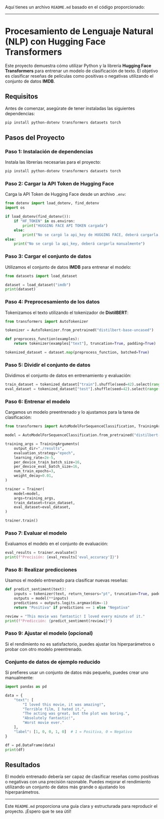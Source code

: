 Aquí tienes un archivo `README.md` basado en el código proporcionado:

---

# Procesamiento de Lenguaje Natural (NLP) con Hugging Face Transformers

Este proyecto demuestra cómo utilizar Python y la librería **Hugging Face Transformers** para entrenar un modelo de clasificación de texto. El objetivo es clasificar reseñas de películas como positivas o negativas utilizando el conjunto de datos **IMDB**.

## Requisitos

Antes de comenzar, asegúrate de tener instaladas las siguientes dependencias:

```bash
pip install python-dotenv transformers datasets torch
```

## Pasos del Proyecto

### Paso 1: Instalación de dependencias
Instala las librerías necesarias para el proyecto:

```bash
pip install python-dotenv transformers datasets torch
```

### Paso 2: Cargar la API Token de Hugging Face
Carga la API Token de Hugging Face desde un archivo `.env`:

```python
from dotenv import load_dotenv, find_dotenv
import os

if load_dotenv(find_dotenv()):
    if "HF_TOKEN" in os.environ:
        print("HUGGING FACE API TOKEN cargada")
    else:
        print("No se cargó la api_key de HUGGING FACE, deberá cargarla manualmente")
else:
    print("No se cargó la api_key, deberá cargarla manualmente")
```

### Paso 3: Cargar el conjunto de datos
Utilizamos el conjunto de datos **IMDB** para entrenar el modelo:

```python
from datasets import load_dataset

dataset = load_dataset("imdb")
print(dataset)
```

### Paso 4: Preprocesamiento de los datos
Tokenizamos el texto utilizando el tokenizador de **DistilBERT**:

```python
from transformers import AutoTokenizer

tokenizer = AutoTokenizer.from_pretrained("distilbert-base-uncased")

def preprocess_function(examples):
    return tokenizer(examples["text"], truncation=True, padding=True)

tokenized_dataset = dataset.map(preprocess_function, batched=True)
```

### Paso 5: Dividir el conjunto de datos
Dividimos el conjunto de datos en entrenamiento y evaluación:

```python
train_dataset = tokenized_dataset["train"].shuffle(seed=42).select(range(1000))
eval_dataset = tokenized_dataset["test"].shuffle(seed=42).select(range(100))
```

### Paso 6: Entrenar el modelo
Cargamos un modelo preentrenado y lo ajustamos para la tarea de clasificación:

```python
from transformers import AutoModelForSequenceClassification, TrainingArguments, Trainer

model = AutoModelForSequenceClassification.from_pretrained("distilbert-base-uncased", num_labels=2)

training_args = TrainingArguments(
    output_dir="./results",
    evaluation_strategy="epoch",
    learning_rate=2e-5,
    per_device_train_batch_size=16,
    per_device_eval_batch_size=16,
    num_train_epochs=3,
    weight_decay=0.01,
)

trainer = Trainer(
    model=model,
    args=training_args,
    train_dataset=train_dataset,
    eval_dataset=eval_dataset,
)

trainer.train()
```

### Paso 7: Evaluar el modelo
Evaluamos el modelo en el conjunto de evaluación:

```python
eval_results = trainer.evaluate()
print(f"Precisión: {eval_results['eval_accuracy']}")
```

### Paso 8: Realizar predicciones
Usamos el modelo entrenado para clasificar nuevas reseñas:

```python
def predict_sentiment(text):
    inputs = tokenizer(text, return_tensors="pt", truncation=True, padding=True)
    outputs = model(**inputs)
    predictions = outputs.logits.argmax(dim=-1)
    return "Positiva" if predictions == 1 else "Negativa"

review = "This movie was fantastic! I loved every minute of it."
print(f"Predicción: {predict_sentiment(review)}")
```

### Paso 9: Ajustar el modelo (opcional)
Si el rendimiento no es satisfactorio, puedes ajustar los hiperparámetros o probar con otro modelo preentrenado.

### Conjunto de datos de ejemplo reducido
Si prefieres usar un conjunto de datos más pequeño, puedes crear uno manualmente:

```python
import pandas as pd

data = {
    "text": [
        "I loved this movie, it was amazing!",
        "Terrible film, I hated it.",
        "The acting was great, but the plot was boring.",
        "Absolutely fantastic!",
        "Worst movie ever."
    ],
    "label": [1, 0, 0, 1, 0]  # 1 = Positiva, 0 = Negativa
}

df = pd.DataFrame(data)
print(df)
```

## Resultados
El modelo entrenado debería ser capaz de clasificar reseñas como positivas o negativas con una precisión razonable. Puedes mejorar el rendimiento utilizando un conjunto de datos más grande o ajustando los hiperparámetros.

---

Este `README.md` proporciona una guía clara y estructurada para reproducir el proyecto. ¡Espero que te sea útil!
